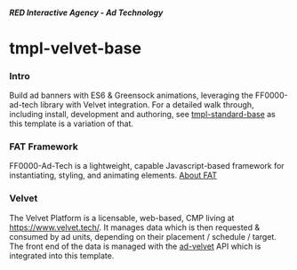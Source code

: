 ##### RED Interactive Agency - Ad Technology

# tmpl-velvet-base

### Intro 

Build ad banners with ES6 & Greensock animations, leveraging the FF0000-ad-tech library with Velvet integration. For a detailed walk through, including install, development and authoring, see [tmpl-standard-base](https://github.com/ff0000-ad-tech/tmpl-standard-base/) as this template is a variation of that.

### FAT Framework

FF0000-Ad-Tech is a lightweight, capable Javascript-based framework for instantiating, styling, and animating elements. [About FAT](https://github.com/ff0000-ad-tech/tmpl-standard-base/blob/master/README.md)

### Velvet

The Velvet Platform is a licensable, web-based, CMP living at https://www.velvet.tech/. It manages data which is then requested & consumed by ad units, depending on their placement / schedule / target. The front end of the data is managed with the [ad-velvet](https://github.com/ff0000-ad-tech/ad-velvet/blob/master/README.md) API which is integrated into this template.
